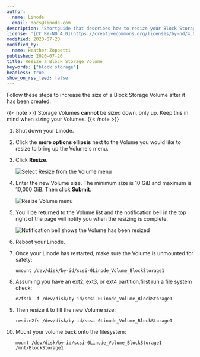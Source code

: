 ```yaml
---
author:
  name: Linode
  email: docs@linode.com
description: 'Shortguide that describes how to resize your Block Storage Volume to make it smaller.'
license: '[CC BY-ND 4.0](https://creativecommons.org/licenses/by-nd/4.0)'
modified: 2020-07-20
modified_by:
  name: Heather Zoppetti
published: 2020-07-20
title: Resize a Block Storage Volume
keywords: ["block storage"]
headless: true
show_on_rss_feed: false
---
```


Follow these steps to increase the size of a Block Storage Volume after it has been created:

{{< note >}}
Storage Volumes **cannot** be sized down, only up. Keep this in mind when sizing your Volumes.
{{< /note >}}

1.  Shut down your Linode.

1.  Click the **more options ellipsis** next to the Volume you would like to resize to bring up the Volume's menu.

1.  Click **Resize**.

    ![Select Resize from the Volume menu](bs-cloud-resize-volume.png "Select Resize from the Volume menu")

1.  Enter the new Volume size. The minimum size is 10 GiB and maximum is 10,000 GiB. Then click **Submit**.

    ![Resize Volume menu](bs-cloud-resize-volume-menu.png "Resize Volume menu")

1.  You'll be returned to the Volume list and the notification bell in the top right of the page will notify you when the resizing is complete.

    ![Notification bell shows the Volume has been resized](bs-cloud-volume-resized.png "Notification bell shows the Volume has been resized")

1.  Reboot your Linode.

1.  Once your Linode has restarted, make sure the Volume is unmounted for safety:

        umount /dev/disk/by-id/scsi-0Linode_Volume_BlockStorage1

1.  Assuming you have an ext2, ext3, or ext4 partition,first run a file system check:

        e2fsck -f /dev/disk/by-id/scsi-0Linode_Volume_BlockStorage1

1.  Then resize it to fill the new Volume size:

        resize2fs /dev/disk/by-id/scsi-0Linode_Volume_BlockStorage1

1.  Mount your volume back onto the filesystem:

        mount /dev/disk/by-id/scsi-0Linode_Volume_BlockStorage1 /mnt/BlockStorage1
